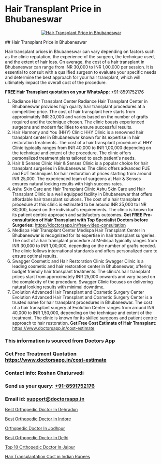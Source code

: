# Hair Transplant Price in Bhubaneswar

<p align="center">
  <a href="https://doctorsapp.co.in/treatment/hair-transplant">
    <img src="https://doctorsapp.co.in/uploads/treatment_image/transplant.jpg" alt="Hair Transplant Price in Bhubaneswar">
  </a>
</p>
## Hair Transplant Price in Bhubaneswar

Hair transplant prices in Bhubaneswar can vary depending on factors such as the clinic reputation, the experience of the surgeon, the technique used, and the extent of hair loss. On average, the cost of a hair transplant in Bhubaneswar can range from INR 30,000 to INR 1,00,000 per session. It is essential to consult with a qualified surgeon to evaluate your specific needs and determine the best approach for your hair transplant, which will ultimately impact the overall cost of the procedure.

**FREE Hair Transplant quotation on your WhatsApp:**  [+91-8591752176](https://api.whatsapp.com/send?phone=8591752176)

1) Radiance Hair Transplant Center
Radiance Hair Transplant Center in Bhubaneswar provides high quality hair transplant procedures at a competitive price. The cost of hair transplant here starts from approximately INR 30,000 and varies based on the number of grafts required and the technique chosen. The clinic boasts experienced surgeons and modern facilities to ensure successful results.
2) Hair Harmony and You (HHY) Clinic
HHY Clinic is a renowned hair transplant center in Bhubaneswar known for its expertise in hair restoration treatments. The cost of a hair transplant procedure at HHY Clinic typically ranges from INR 40,000 to INR 1,00,000 depending on the technique and extent of the procedure. The clinic offers personalized treatment plans tailored to each patient's needs.
3) Hair & Senses Clinic
Hair & Senses Clinic is a popular choice for hair transplant surgeries in Bhubaneswar. The clinic offers advanced FUE and FUT techniques for hair restoration at prices starting from around INR 25,000. The experienced team of surgeons at Hair & Senses ensures natural looking results with high success rates.
4) Ashu Skin Care and Hair Transplant Clinic
Ashu Skin Care and Hair Transplant Clinic is a well equipped facility in Bhubaneswar that offers affordable hair transplant solutions. The cost of a hair transplant procedure at this clinic is estimated to be around INR 35,000 to INR 80,000, based on the individual's requirements. The clinic is known for its patient centric approach and satisfactory outcomes.
**Get FREE Pre-consultation of Hair Transplant with Top Specialist Doctors before Surgeries:** https://doctorsapp.in/free-video-consultation
5) Medispa Hair Transplant Center
Medispa Hair Transplant Center in Bhubaneswar is recognized for its expertise in hair transplant surgeries. The cost of a hair transplant procedure at Medispa typically ranges from INR 30,000 to INR 1,00,000, depending on the number of grafts needed. The clinic follows international standards and offers personalized care to ensure optimal results.
6) Swagger Cosmetic and Hair Restoration Clinic
Swagger Clinic is a leading cosmetic and hair restoration center in Bhubaneswar, offering budget friendly hair transplant treatments. The clinic's hair transplant prices start from approximately INR 25,000 onwards and vary based on the complexity of the procedure. Swagger Clinic focuses on delivering natural looking results with minimal downtime.
7) Evolution Advanced Hair Transplant and Cosmetic Surgery Center
Evolution Advanced Hair Transplant and Cosmetic Surgery Center is a trusted name for hair transplant procedures in Bhubaneswar. The cost of a hair transplant surgery at Evolution Center ranges from around INR 40,000 to INR 1,50,000, depending on the technique and extent of the treatment. The clinic is known for its skilled surgeons and patient centric approach to hair restoration.
**Get Free Cost Estimate of Hair Transplant:** https://www.doctorsapp.in/cost-estimate

### This information is sourced from Doctors App 
### Get Free Treatment Quotation https://www.doctorsapp.in/cost-estimate
### Contact info: Roshan Chaturvedi 
### Send us your query: [+91-8591752176](https://api.whatsapp.com/send?phone=8591752176) 
### Email id: support@doctorsapp.in

[Best Orthopedic Doctor In Dehradun](https://www.linkedin.com/pulse/best-orthopedic-doctor-dehradun-doctorsapp-khulna-i7hhe?trackingId=Piz%2B96U32rf0DYTgBcsP%2Bg%3D%3D&lipi=urn%3Ali%3Apage%3Ad_flagship3_company_admin%3BEfzsr1%2BmQ6eR1XkJR7MU1A%3D%3D)

[Best Orthopedic Doctor In Indore](https://www.linkedin.com/pulse/best-orthopedic-doctor-indore-doctorsapp-khulna-vpxee/?lipi=urn%3Ali%3Apage%3Ad_flagship3_publishing_published%3B6s0HL1EnS62Kk1Ppug3b7A%3D%3D)

[Orthopedic Doctor In Jodhpur](https://medium.com/@kushalrao10/orthopedic-doctor-in-jodhpur-98a7912bedca)

[Best Orthopedic Doctor In Delhi](https://medium.com/@akashbhatt14/best-orthopedic-doctor-in-delhi-857f31904ef8)

[Top 10 Orthopedic Doctor In Jaipur](https://doctors-apps.github.io/doctorsapp/top-10-orthopedic-doctor-in-jaipur)

[Hair Transplantation Cost in Indian Rupees](https://doctors-apps.github.io/doctorsapp/hair-transplantation-cost-in-indian-rupees)

